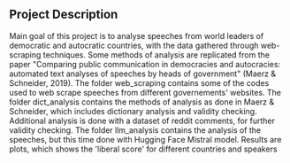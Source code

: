 ## Project Description

Main goal of this project is to analyse speeches from world leaders of democratic and autocratic countries, with the data gathered through web-scraping techniques.
Some methods of analysis are replicated from the paper "Comparing public communication in democracies and autocracies: automated text analyses of speeches by heads of government" (Maerz & Schneider, 2019).
The folder web_scraping contains some of the codes used to web scrape speeches from different governements' websites.
The folder dict_analysis contains the methods of analysis as done in Maerz & Schneider, which includes dictionary analysis and validity checking. Additional analysis is done with a dataset of reddit comments, for further validity checking.
The folder llm_analysis contains the analysis of the speeches, but this time done with Hugging Face Mistral model.
Results are plots, which shows the 'liberal score' for different countries and speakers
